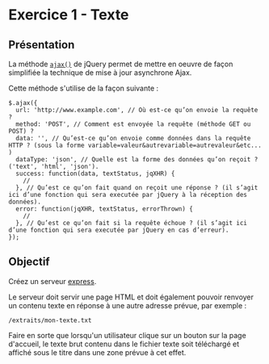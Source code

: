 # Exercice 1 - Texte

## Présentation
La méthode [`ajax()`](http://api.jquery.com/jquery.ajax/) de jQuery permet de mettre en oeuvre de façon simplifiée la technique de mise à jour asynchrone Ajax.

Cette méthode s'utilise de la façon suivante :

``` language-javascript
$.ajax({
  url: 'http://www.example.com', // Où est-ce qu’on envoie la requête ?
  method: 'POST', // Comment est envoyée la requête (méthode GET ou POST) ?
  data: '', // Qu’est-ce qu’on envoie comme données dans la requête HTTP ? (sous la forme variable=valeur&autrevariable=autrevaleur&etc... )
  dataType: 'json', // Quelle est la forme des données qu’on reçoit ? ('text', 'html', 'json').
  success: function(data, textStatus, jqXHR) {
    //
  }, // Qu’est ce qu’on fait quand on reçoit une réponse ? (il s’agit ici d’une fonction qui sera executée par jQuery à la réception des données).
  error: function(jqXHR, textStatus, errorThrown) {
    //
  }, // Qu’est ce qu’on fait si la requête échoue ? (il s’agit ici d’une fonction qui sera executée par jQuery en cas d’erreur).
});
```

##  Objectif

Créez un serveur [express](https://expressjs.com/).

Le serveur doit servir une page HTML et doit également pouvoir renvoyer un contenu texte en réponse à une autre adresse prévue, par exemple :
``` language-http
/extraits/mon-texte.txt
```

Faire en sorte que lorsqu'un utilisateur clique sur un bouton sur la page d'accueil, le texte brut contenu dans le fichier texte soit téléchargé et affiché sous le titre dans une zone prévue à cet effet.
